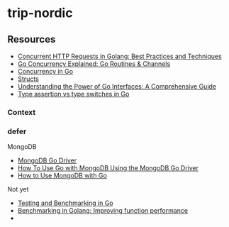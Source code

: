 # trip-nordic

## Resources
- [Concurrent HTTP Requests in Golang: Best Practices and Techniques](https://medium.com/insiderengineering/concurrent-http-requests-in-golang-best-practices-and-techniques-f667e5a19dea)
- [Go Concurrency Explained: Go Routines & Channels](https://www.youtube.com/watch?v=B9uR2gLM80E)
- [Concurrency in Go](https://www.youtube.com/watch?v=LvgVSSpwND8)
- [Structs](https://www.codecademy.com/resources/docs/go/structs)
- [Understanding the Power of Go Interfaces: A Comprehensive Guide](https://medium.com/@jamal.kaksouri/understanding-the-power-of-go-interfaces-a-comprehensive-guide-835954101b7e)
- [Type assertion vs type switches in Go](https://rednafi.com/go/type_assertion_vs_type_switches/)

### Context

### defer

MongoDB
- [MongoDB Go Driver](https://www.mongodb.com/docs/drivers/go/current/)
- [How To Use Go with MongoDB Using the MongoDB Go Driver](https://www.digitalocean.com/community/tutorials/how-to-use-go-with-mongodb-using-the-mongodb-go-driver)
- [How to Use MongoDB with Go](https://earthly.dev/blog/use-mongo-with-go/)

Not yet
- [Testing and Benchmarking in Go](https://medium.com/hyperskill/testing-and-benchmarking-in-go-e33a54b413e)
- [Benchmarking in Golang: Improving function performance](https://blog.logrocket.com/benchmarking-golang-improve-function-performance/)
- 
